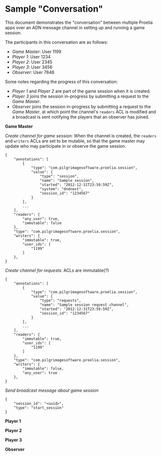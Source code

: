 Sample "Conversation"
===================

This document demonstrates the "conversation" between multiple Proelia apps over an ADN message channel in setting up and running a game session.

The participants in this conversation are as follows:

* *Game Master*: User 1199
* *Player 1*: User 1234
* *Player 2*: User 2345
* *Player 3*: User 3456
* *Observer*: User 7848

Some notes regarding the progress of this conversation:

* *Player 1* and *Player 2* are part of the game session when it is created.
* *Player 3* joins the session in-progress by submitting a request to the *Game Master*.
* *Observer* joins the session in-progress by submitting a request to the *Game Master*, at which point the channel's `readers` ACL is modified and a broadcast is sent notifying the players that an observer has joined.

**Game Master**

*Create channel for game session*: When the channel is created, the `readers` and `writers` ACLs are set to be mutable, so that the game master may update who may participate in or observe the game session.

	{
		"annotations": [
			{
				"type": "com.pilgrimagesoftware.proelia.session",
				"value": {
					"type": "session",
					"name": "Sample session",
					"started": "2012-12-31T23:59:59Z",
					"system": "dndnext",
					"session_id": "1234567"
				}
			},
			...
		],
		"readers": {
			"any_user": true,
			"immutable": false
		},
		"type": "com.pilgrimagesoftware.proelia.session",
		"writers": {
			"immutable": true,
			"user_ids": [
				"1199"
			]
		},		
	}

*Create channel for requests*: ACLs are immutable(?)

	{
		"annotations": [
			{
				"type": "com.pilgrimagesoftware.proelia.session",
				"value": {
					"type": "requests",
					"name": "Sample session request channel",
					"started": "2012-12-31T23:59:59Z",
					"session_id": "1234567"
				}
			},
			...
		],
		"readers": {
			"immutable": true,
			"user_ids": [
				"1199"
			]
		},
		"type": "com.pilgrimagesoftware.proelia.session",
		"writers": {
			"immutable": false,
			"any_user": true
		},		
	}

*Send broadcast message about game session*

	{
		"session_id": "<uuid>",
		"type": "start_session"
	}

**Player 1**

**Player 2**

**Player 3**

**Observer**

